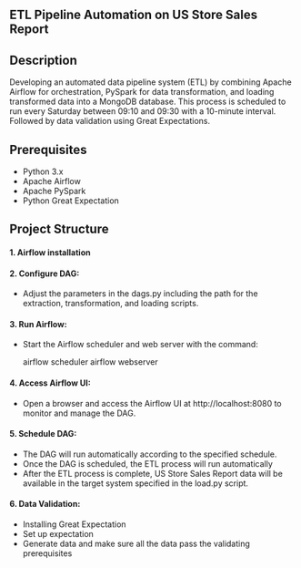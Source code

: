 ## ETL Pipeline Automation on US Store Sales Report
## Description
Developing  an automated data pipeline system (ETL) by combining Apache Airflow for orchestration, PySpark for data transformation, and loading  transformed data into a MongoDB database.  This process is scheduled to run every Saturday between 09:10 and 09:30 with a 10-minute interval. Followed by data validation using Great Expectations.

## Prerequisites
- Python 3.x
- Apache Airflow
- Apache PySpark
- Python Great Expectation

## Project Structure

#### 1. Airflow installation 

#### 2. Configure DAG:

- Adjust the parameters in the dags.py  including the path for the extraction, transformation, and loading scripts.

#### 3. Run Airflow:

- Start the Airflow scheduler and web server with the command:
  
  airflow scheduler
  airflow webserver

#### 4. Access Airflow UI:

- Open a browser and access the Airflow UI at http://localhost:8080 to monitor and manage the DAG.

#### 5. Schedule DAG:

- The DAG will run automatically according to the specified schedule.
- Once the DAG is scheduled, the ETL process will run automatically
- After the ETL process is complete, US Store Sales Report data will be available in the target system specified in the load.py script.

#### 6. Data Validation:

- Installing Great Expectation
- Set up expectation
- Generate data and make sure all the data pass the validating prerequisites

